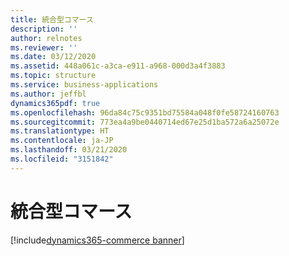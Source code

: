 ```yaml
---
title: 統合型コマース
description: ''
author: relnotes
ms.reviewer: ''
ms.date: 03/12/2020
ms.assetid: 448a061c-a3ca-e911-a968-000d3a4f3883
ms.topic: structure
ms.service: business-applications
ms.author: jeffbl
dynamics365pdf: true
ms.openlocfilehash: 96da84c75c9351bd75584a048f0fe58724160763
ms.sourcegitcommit: 773ea4a9be0440714ed67e25d1ba572a6a25072e
ms.translationtype: HT
ms.contentlocale: ja-JP
ms.lasthandoff: 03/21/2020
ms.locfileid: "3151842"
---
```

# <a name="unified-commerce"></a>統合型コマース

[!include[dynamics365-commerce banner](../includes/dynamics365-commerce.md)]

<!--structure start-->

<!--structure end-->



